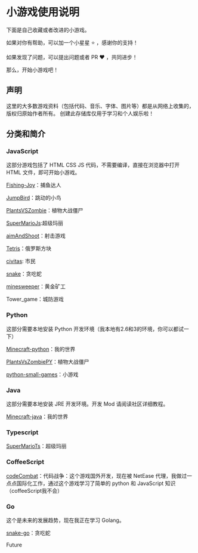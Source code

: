 # 小游戏使用说明
下面是自己收藏或者改进的小游戏。

如果对你有帮助，可以加一个小星星 :star: ，感谢你的支持！

如果发现了问题，可以提出问题或者 PR :heart: ，共同进步！

那么，开始小游戏吧！

## 声明

这里的大多数游戏资料（包括代码、音乐、字体、图片等）都是从网络上收集的，版权归原始作者所有。
创建此存储库仅用于学习和个人娱乐啦！

## 分类和简介

### JavaScript

这部分游戏包括了 HTML CSS JS 代码，不需要编译，直接在浏览器中打开 HTML 文件，即可开始小游戏。

[Fishing-Joy](https://github.com/Michael18811380328/game/tree/master/Fishing-Joy)：捕鱼达人

[JumpBird](https://github.com/Michael18811380328/game/tree/master/JumpBird)：跳动的小鸟

[PlantsVSZombie](https://github.com/Michael18811380328/game/tree/master/PlantsVSZombie)：植物大战僵尸

[SuperMarioJs](https://github.com/Michael18811380328/game/tree/master/SuperMarioJs):超级玛丽

[aimAndShoot](https://github.com/Michael18811380328/game/tree/master/aimAndShoot)：射击游戏

[Tetris](https://github.com/Michael18811380328/game/tree/master/Tetris)：俄罗斯方块

[civitas](https://github.com/Michael18811380328/game/tree/master/civitas): 市民

[snake](https://github.com/Michael18811380328/game/tree/master/snake)：贪吃蛇

[minesweeper](https://github.com/Michael18811380328/game/tree/master/minesweeper)：黄金矿工

Tower_game：城防游戏



### Python

这部分需要本地安装 Python 开发环境（我本地有2.6和3的环境，你可以都试一下）

[Minecraft-python](https://github.com/Michael18811380328/game/tree/master/Minecraft-python)：我的世界

[PlantsVsZombiePY](https://github.com/Michael18811380328/game/tree/master/PlantsVsZombiePY)：植物大战僵尸

[python-small-games](https://github.com/Michael18811380328/game/tree/master/python-small-games)：小游戏



### Java

这部分需要本地安装 JRE 开发环境。开发 Mod 请阅读社区详细教程。

[Minecraft-java](https://github.com/Michael18811380328/game/tree/master/Minecraft-java)：我的世界



### Typescript

[SuperMarioTs](https://github.com/Michael18811380328/game/tree/master/SuperMarioTs)：超级玛丽



### CoffeeScript

[codeCombat](https://github.com/codecombat/codecombat)：代码战争：这个游戏国外开发，现在被 NetEase 代理，我做过一点点国际化工作，通过这个游戏学习了简单的 python 和 JavaScript 知识（coffeeScript我不会）



### Go

这个是未来的发展趋势，现在我正在学习 Golang。

[snake-go](https://github.com/Michael18811380328/game/tree/master/snake-go)：贪吃蛇



Future

[](https://github.com/Michael18811380328/game/tree/master/)



